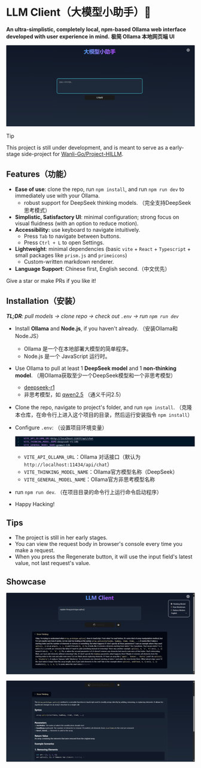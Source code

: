 # LLM Client（大模型小助手）🤖

**An ultra-simplistic, completely local, npm-based Ollama web interface developed with user experience in mind.**
**极简 Ollama 本地网页端 UI**

![Main UI](./pics/main-UI.png)

> [!TIP]  
> This project is still under development, and is meant to serve as a early-stage side-project for [Wanli-Go/Project-HILLM](https://github.com/Wanli-Go/Project-HILLM).

## Features（功能）

- **Ease of use**: clone the repo, run `npm install`, and run `npm run dev` to immediately use with your Ollama.
  - robust support for DeepSeek thinking models. （完全支持DeepSeek思考模式）
- **Simplistic, Satisfactory UI**: minimal configuration; strong focus on visual fluidness (with an option to reduce motion).
- **Accessibility:** use keyboard to navigate intuitively.
  - Press `Tab` to navigate between buttons.
  - Press `Ctrl + L` to open Settings.
- **Lightweight**: minimal dependencies (basic `vite` + `React` + `Typescript` + small packages like `prism.js` and `primeicons`)
  - Custom-written markdown renderer.
- **Language Support**: Chinese first, English second.（中文优先）

Give a star or make PRs if you like it!

## Installation（安装）

***TL;DR**: pull models -> clone repo -> check out `.env` -> run `npm run dev`* 

- Install **Ollama** and **Node.js**, if you haven't already. （安装Ollama和Node.JS）

  - Ollama 是一个在本地部署大模型的简单程序。
  - Node.js 是一个 JavaScript 运行时。

- Use Ollama to pull at least 1 **DeepSeek model** and 1 **non-thinking model**. （用Ollama获取至少一个DeepSeek模型和一个非思考模型）

  - [deepseek-r1](https://ollama.com/library/deepseek-r1)
  - 非思考模型，如 [qwen2.5](https://ollama.com/library/qwen2.5) （通义千问2.5）

- Clone the repo, navigate to project's folder, and run `npm install`. （克隆本仓库，在命令行上进入这个项目的目录，然后运行安装指令 `npm install`）

- Configure `.env`: （设置项目环境变量）

  ![env](./pics/env.png)

  - `VITE_API_OLLAMA_URL`：Ollama 对话接口（默认为`http://localhost:11434/api/chat`）
  - `VITE_THINKING_MODEL_NAME`：Ollama官方模型名称（DeepSeek）
  - `VITE_GENERAL_MODEL_NAME`：Ollama官方非思考模型名称

- run `npm run dev`. （在项目目录的命令行上运行命令启动程序）

- Happy Hacking!

## Tips

- The project is still in her early stages.
- You can view the request body in browser's console every time you make a request.
- When you press the Regenerate button, it will use the input field's latest value, not last request's value.

## Showcase

![Thinking](./pics/thinking.png)

![Generating](./pics/generating.png)